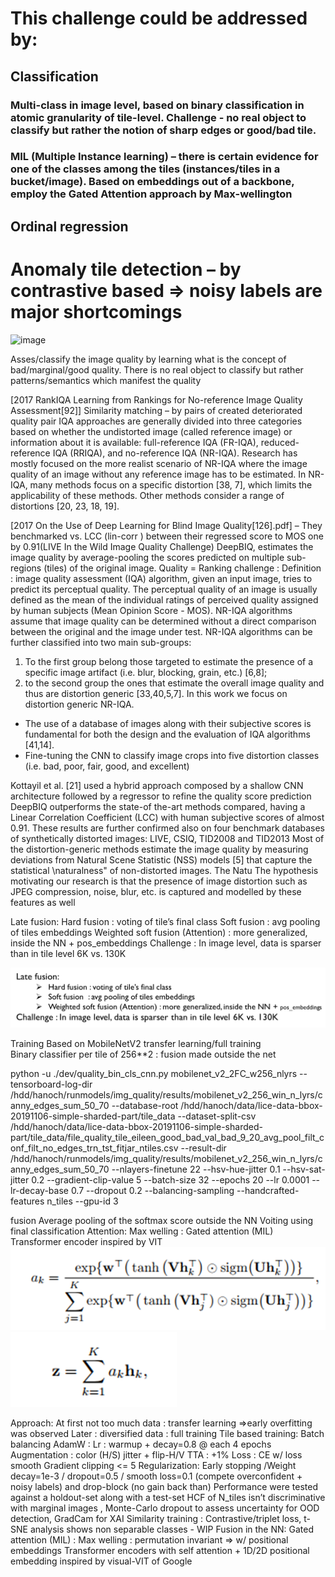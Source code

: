 # This challenge could be addressed by: 
## Classification
### Multi-class in image level, based on binary classification in atomic granularity of tile-level. Challenge - no real object to classify but rather the notion of sharp edges or good/bad tile.
### MIL (Multiple Instance learning) – there is certain evidence for one of the classes among the tiles (instances/tiles in a bucket/image). Based on embeddings out of a backbone, employ the Gated Attention approach by Max-wellington
## Ordinal regression 
# Anomaly tile detection – by contrastive based => noisy labels are major shortcomings 
![image](https://github.com/hanochk/blind_image_quality_assesment/assets/8217391/126ce787-333b-4bb0-9d36-e1c16ce46701)


Asses/classify the image quality by learning what is the concept of bad/marginal/good quality. 
There is no real object to classify but rather patterns/semantics which manifest the quality

[2017 RankIQA Learning from Rankings for No-reference Image Quality Assessment[92]] Similarity matching – by pairs of created deteriorated quality pair
IQA approaches are generally divided into three categories based on whether the undistorted image (called reference image) or information about it is available: full-reference IQA (FR-IQA), reduced-reference IQA (RRIQA), and no-reference IQA (NR-IQA). Research has
mostly focused on the more realist scenario of NR-IQA
where the image quality of an image without any reference
image has to be estimated. In NR-IQA, many methods focus on a specific distortion [38, 7], which limits the applicability of these methods. Other methods consider a range
of distortions [20, 23, 18, 19].

[2017 On the Use of Deep Learning for Blind Image Quality[126].pdf] – 
They benchmarked vs. LCC (lin-corr ) between their regressed score to MOS one by 0.91(LIVE In the Wild Image Quality Challenge)
DeepBIQ, estimates the image quality by average-pooling the scores predicted on multiple sub-regions (tiles) of the original image.
Quality = Ranking challenge  : Definition : image quality assessment (IQA) algorithm, given an input image, tries to predict its perceptual quality. The perceptual quality of an image is usually defined as the mean of the individual ratings of perceived quality assigned by human subjects (Mean Opinion Score - MOS).
NR-IQA algorithms assume that image quality can be determined without a direct comparison between the original and the image under test. NR-IQA algorithms can be further classified into two main sub-groups:
1.	To the first group belong those targeted to estimate the presence of a specific image artifact (i.e. blur, blocking, grain, etc.) [6,8]; 
2.	to the second group the ones that estimate the overall image quality and thus are distortion
generic [33,40,5,7]. In this work we focus on distortion generic NR-IQA.

-	The use of a database of images along with their subjective scores is fundamental for both the design and
the evaluation of IQA algorithms [41,14].
-	Fine-tuning the CNN to classify image crops into five distortion classes (i.e. bad, poor, fair, good, and excellent)

Kottayil et al. [21] used a hybrid approach composed by a shallow CNN architecture followed by a regressor to refine the quality score prediction 
DeepBIQ outperforms the state-of the-art methods compared, having a Linear Correlation
Coefficient (LCC) with human subjective scores of almost 0.91. These results are further confirmed also on
four benchmark databases of synthetically distorted images: LIVE, CSIQ, TID2008 and TID2013
Most of the distortion-generic methods estimate the image quality by measuring deviations from Natural
Scene Statistic (NSS) models [5] that capture the statistical \naturalness" of non-distorted images. The Natu
The hypothesis motivating our research is that the presence of image distortion such as JPEG compression, noise, blur, etc. is captured and modelled by these features as well


Late fusion:
Hard fusion : voting of tile’s final class
Soft fusion  : avg pooling of tiles embeddings
Weighted soft fusion (Attention) : more generalized, inside the NN + pos_embeddings
Challenge : In image level, data is sparser than in tile level 6K vs. 130K


![img_1.png](img_1.png)

Training 
Based on MobileNetV2 transfer learning/full training    
Binary classifier per tile of 256**2 : fusion made outside the net 

python -u ./dev/quality_bin_cls_cnn.py mobilenet_v2_2FC_w256_nlyrs --tensorboard-log-dir /hdd/hanoch/runmodels/img_quality/results/mobilenet_v2_256_win_n_lyrs/canny_edges_sum_50_70 --database-root /hdd/hanoch/data/lice-data-bbox-20191106-simple-sharded-part/tile_data --dataset-split-csv /hdd/hanoch/data/lice-data-bbox-20191106-simple-sharded-part/tile_data/file_quality_tile_eileen_good_bad_val_bad_9_20_avg_pool_filt_conf_filt_no_edges_trn_tst_fitjar_ntiles.csv --result-dir /hdd/hanoch/runmodels/img_quality/results/mobilenet_v2_256_win_n_lyrs/canny_edges_sum_50_70 --nlayers-finetune 22 --hsv-hue-jitter 0.1 --hsv-sat-jitter 0.2 --gradient-clip-value 5 --batch-size 32 --epochs 20 --lr 0.0001 --lr-decay-base 0.7 --dropout 0.2 --balancing-sampling  --handcrafted-features n_tiles --gpu-id 3

fusion 
Average pooling of the softmax score outside the NN
Voiting using final classification
Attention:
Max welling : Gated attention (MIL)
Transformer encoder inspired by VIT 
![img_2.png](img_2.png)
![img_3.png](img_3.png)


Approach:
At first not too much data : transfer learning =>early overfitting was observed 
Later : diversified data : full training 
Tile based training: 
Batch balancing
AdamW : Lr : warmup + decay=0.8 @ each 4 epochs
Augmentation  : color (H/S) jitter + flip-H/V
TTA  : +1%
Loss : CE w/ loss smooth
Gradient clipping <= 5
Regularization:
Early stopping /Weight decay=1e-3 / dropout=0.5 / smooth loss=0.1 (compete overconfident + noisy labels) and drop-block (no gain back than)
Performance were tested against a holdout-set along with a test-set
HCF of N_tiles isn’t discriminative with marginal images , Monte-Carlo dropout to assess uncertainty for OOD detection, GradCam for XAI
Similarity training : Contrastive/triplet  loss, t-SNE analysis shows non separable classes  - WIP
Fusion in the NN:
Gated attention (MIL) : Max welling : permutation invariant => w/ positional embeddings
Transformer encoders with self attention + 1D/2D positional embedding  inspired by visual-VIT of Google
